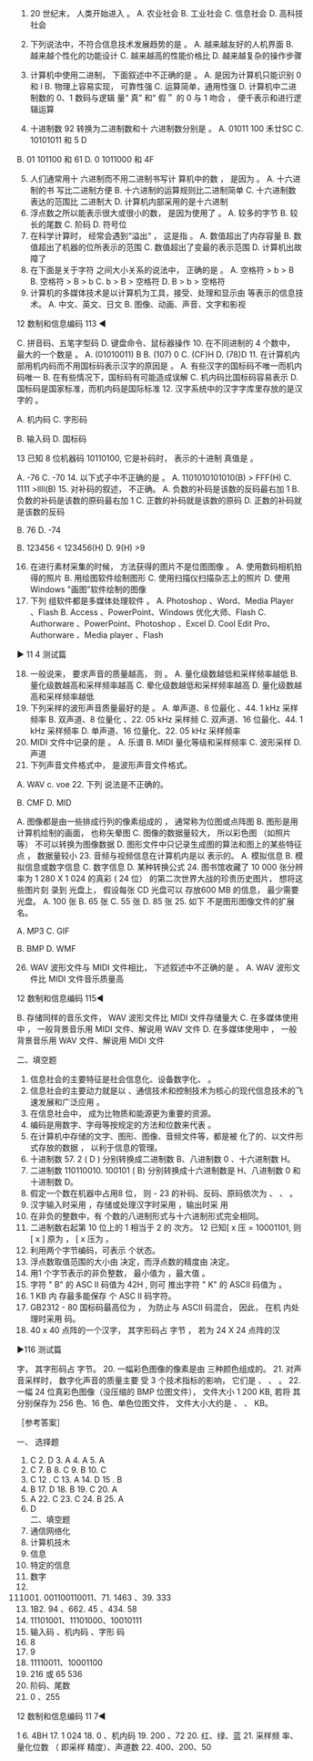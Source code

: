 1.	20 世纪末， 人类开始进入	。
A.	农业社会	B. 工业社会
C. 信息社会	D. 高科技社会

2.	下列说法中，不符合信息技术发展趋势的是	。
A.	越来越友好的人机界面	B. 越来越个性化的功能设计
C.  越来越高的性能价格比	D. 越来越复杂的操作步骤

3.	计算机中使用二进制， 下面叙述中不正确的是	。
A.	是因为计算机只能识别 0 和 l
B.	物理上容易实现， 可靠性强
C.	运算简单，通用性强
D.	计算机中二进制数的 0、1 数码与逻辑 量“ 真” 和“ 假＂ 的 0 与 1 吻合 ， 便千表示和进行逻辑运算
4.	十进制数 92 转换为二进制数和十 六进制数分别是	。 
A. 01011 100 禾廿SC
C.  10101011 和 5 D
 
B.   01 101100 和 61
D.   0 1011000 和 4F
 
5.	人们通常用十 六进制而不用二进制书写计 算机中的数 ， 是因为	。
A.	十六进制的书 写比二进制方便	B. 十六进制的运算规则比二进制简单
C.  十六进制数表达的范围比 二进制大	D. 计算机内部采用的是十六进制
6.	浮点数之所以能表示很大或很小的数， 是因为使用了	。
A.	较多的字节	B. 较长的尾数
C. 阶码	D. 符号位
7.	在科学计算时， 经常会遇到“溢出“ ， 这是指	。
A.	数值超出了内存容量	B. 数值超出了机器的位所表示的范围
C. 数值超出了变最的表示范围	D. 计算机出故障了
8.	在下面是关于字符 之间大小关系的说法中， 正确的是	。
A.	空格符 > b > B	B.  空格符 > B > b
C.  b > B > 空格符	D.  B > b > 空格符
9.	计算机的多媒体技术是以计算机为工具，接受、处理和显示由	等表示的信息技术。
A.	中文、英文、日文	B. 图像、动画、声音、文字和影视
 
12    数制和信息编码	113 ◄
 

C.	拼音码、五笔字型码	D. 键盘命令、鼠标器操作
10.	在不同进制的 4 个数中， 最大的一个数是	。
A.  (01010011) B	B.   (107) 0
C.  (CF)H	D.  (78)D
11.	在计算机内部用机内码而不用国标码表示汉字的原因是	。
A.	有些汉字的国标码不唯一而机内码唯一
B.	在有些情况下，国标码有可能造成误解
C.	机内码比国标码容易表示
D.	国标码是国家标准，而机内码是国际标准
12.	汉字系统中的汉字字库里存放的是汉字的	。
 
A.	机内码
C.  字形码
 
B. 输入码
D. 国标码
 
13  已知 8 位机器码 10110100, 它是补码时， 表示的十进制 真值是	。
 
A.  -76
C.   -70
14.	以下式子中不正确的是	。
A. 1101010101010(B) > FFF(H)
C. 1111 >llll(B)
15.	对补码的叙述，	不正确。
A.	负数的补码是该数的反码最右加 1
B.	负数的补码是该数的原码最右加 1
C.	正数的补码就是该数的原码
D.	正数的补码就是该数的反码
 
B. 76
D. -74


B. 123456 < 123456(H) D. 9(H) >9
 
16.	在进行素材采集的时候，	方法获得的图片不是位图图像 。
A.	使用数码相机拍得的照片
B.	用绘图软件绘制图形
C.	使用扫描仪扫描杂志上的照片
D.	使用 Windows "画图”软件绘制的图像
17.	下列	组软件都是多媒体处理软件 。
A.	Photoshop 、Word、Media Player 、Flash
B.	Access 、PowerPoint、Windows 优化大师、Flash
C.	Authorware 、PowerPoint、Photoshop 、Excel
D.	Cool Edit Pro、Authorware 、Media player 、Flash
 
► 11 4	测试篇

18.	一般说来， 要求声音的质量越高， 则	。
A.	量化级数越低和采样频率越低	B. 量化级数越高和采样频率越高
C.  晕化级数越低和采样频率越高	D. 量化级数越高和采样频率越低
19.	下列采样的波形声音质量最好的是	。
A.	单声道、8 位最化 、44. 1 kHz 采样频率
B.	双声道、8 位量化 、22. 05 kHz 采样频
C.	双声道、16 位最化、44. 1 kHz 采样频率
D.	单声道、16 位量化、22. 05 kHz 采样频率
20.	MIDI 文件中记录的是	。
A.	乐谱	B. MIDI 量化等级和采样频率
C. 波形采样	D. 声道
21.	下列声音文件格式中，	是波形声音文件格式。
 
A.	WAV
c. voe
22.	下列	说法是不正确的。
 
B. CMF
D.	MID
 
A.	图像都是由一些排成行列的像素组成的 ， 通常称为位图或点阵图
B.	图形是用计算机绘制的画面， 也称矢晕图
C.	图像的数据量较大， 所以彩色图 （如照片 等） 不可以转换为图像数据
D.	图形文件中只记录生成图的算法和图上的某些特征点	， 数据量较小
23.	音频与视频信息在计算机内是以	表示的。
A.	模拟信息	B. 模拟信息或数字信息
C. 数字信息	D. 某种转换公式
24.	图书馆收藏了 10 000 张分辨率为 1 280 X 1 024 的真彩 ( 24 位） 的第二次世界大战的珍贵历史图片， 想将这些图片刻 录到 光盘上， 假设每张 CD 光盘可以 存放600 MB 的信息， 最少需要 光盘。
A.  100 张	B.  65 张
C.  55 张	D.  85 张
25.	如下	不是图形图像文件的扩展名。
 
A.	MP3
C. GIF
 
B. BMP
D. WMF
 
26.	WAV 波形文件与 MIDI  文件相比， 下述叙述中不正确的是	。
A.	WAV 波形文件比 MIDI 文件音乐质量高
 
12    数制和信息编码	115◄

B.	存储同样的音乐文件， WAV 波形文件比 MIDI 文件存储量大
C.	在多媒体使用中 ， 一般背景音乐用 MIDI 文件、解说用 WAV 文件
D.	在多媒体使用中 ， 一般背景音乐用 WAV 文件、解说用 MIDI 文件


二、填空题
1.	信息社会的主要特征是社会信息化、设备数字化、	。
2.	信息社会的主要动力就是以	、通信技术和控制技术为核心的现代信息技术的飞速发展和广泛应用 。
3.	在信息社会中，	成为比物质和能源更为重要的资源。
4.	编码是用数字、字母等按规定的方法和位数来代表	。
5.	在计算机中存储的文字、图形、图像、音频文件等，都是被	化了的、以文件形式存放的数据 ， 以利于信息的管理。
6.	十进制数 57. 2 ( D )  分别转换成二进制数	B、八进制数	0 、十六进制数	H。
7.	二进制数 110110010. 100101  ( B)  分别转换成十六进制数是	H、八进制数	0 和十进制数	D。
8.	假定一个数在机器中占用8 位， 则 - 23 的补码、反码、原码依次为	、
、	。
9.	汉字输入时采用	，存储或处理汉字时采用	，输出时采
用
10.	在非负的整数中，有	个数的八进制形式与十六进制形式完全相同。
11.	二进制数右起第 10 位上的 1 相当于 2 的	次方。
12   已知[ x 压 = 10001101,  则[ x ] 原为	， [ x 压为	。
13.	利用两个字节编码，可表示	个状态。
14.	浮点数取值范围的大小由	决定，而浮点数的精度由	决定。
15.	用1 个字节表示的非负整数， 最小值为	，最大值	。
16.	字符 " B" 的 ASC II 码值为 42H , 则可 推出字符 " K" 的 ASCII 码值为
。
17.	1 KB 内 存最多能保存	个 ASC II 码字符。
18.	GB2312 - 80 国标码最高位为	， 为防止与 ASCII 码混合， 因此， 在机
内处理时采用	码。
19.	40  x 40 点阵的一个汉字， 其字形码占	字节 ， 若为 24 X 24 点阵的汉
 
►116	测试篇

字， 其字形码占	字节。
20.	一幅彩色图像的像素是由	三种颜色组成的。
21.	对声音采样时， 数字化声音的质量主要 受 3 个技术指标的影响， 它们是
、	、	。
22.	一幅 24 位真彩色图像（没压缩的 BMP 位图文件）， 文件大小 1 200 KB, 若将
其分别保存为 256 色、16 色、单色位图文件， 文件大小大约是	、	、
KB。

［参考答案］

一、 选择题	
1. C	2.	D	3.	A	4.  A	5. A
6. C	7.	B	8.	C	9.  B	10. C
11. C	12 . C	13.	A	14.	D	15 .	B
16. B	17. D	18.	B	19.	C	20.	A
21. A	22. C	23.	C	24.	B	25.	A
26. D							
二、填空题							
1.	通信网络化
2.	计算机技木
3.	信息
4.	特定的信息
5.	数字
6. 111001. 001100110011、71. 1463 、39. 333
7. 1B2. 94 、662. 45 、434. 58
8. 11101001、11101000、10010111
9. 输入码 、机内码 、字形 码
10.  8
11.  9
12. 11110011、10001100
13.   216 或 65 536
14. 阶码、尾数
15. 0 、255
 
12    数制和信息编码	11 7◄
 


1 6. 4BH
17. 1 024
18. 0 、机内码
19. 200 、72
20.	红、绿、蓝
21.	采样频 率、 量化位数 （ 即采样 精度）、声道数
22. 400、200、50
